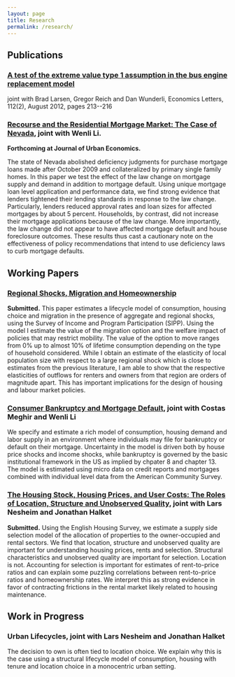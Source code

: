 ```yaml
---
layout: page
title: Research
permalink: /research/
---
```




## Publications 

### [A test of the extreme value type 1 assumption in the bus engine replacement model]("http://www.sciencedirect.com/science/article/pii/S0165176512000870")

joint with Brad Larsen, Gregor Reich and Dan Wunderli, Economics Letters, 112(2), August 2012, pages 213--216

### [Recourse and the Residential Mortgage Market: The Case of Nevada](https://www.dropbox.com/s/kezqhin1r04vsst/nevada_nov_2016.pdf?dl=0), joint with Wenli Li. 

**Forthcoming at Journal of Urban Economics.**  

The state of Nevada abolished deficiency judgments for purchase mortgage loans made after October 2009 and collateralized by primary single family homes. In this paper we test the effect of the law change on mortgage supply and demand in addition to mortgage default. Using unique mortgage loan level application and performance data, we find strong evidence that lenders tightened their lending standards in response to the law change. Particularly, lenders reduced approval rates and loan sizes for affected mortgages by about 5 percent. Households, by contrast, did not increase their mortgage applications because of the law change. More importantly, the law change did not appear to have affected mortgage default and house foreclosure outcomes. These results thus cast a cautionary note on the effectiveness of policy recommendations that intend to use deficiency laws to curb mortgage defaults.

## Working Papers

### [Regional Shocks, Migration and Homeownership](https://dl.dropboxusercontent.com/u/109115/website/oswald_jmp.pdf)

**Submitted.** 
This paper estimates a lifecycle model of consumption, housing choice and migration in the presence of aggregate and regional shocks, using the Survey of Income and Program Participation (SIPP). Using the model I estimate the value of the migration option and the welfare impact of policies that may restrict mobility. The value of the option to move ranges from 0% up to almost 10% of lifetime consumption depending on the type of household considered. While I obtain an estimate of the elasticity of local population size with respect to a large regional shock which is close to estimates from the previous literature, I am able to show that the respective elasticities of outflows for renters and owners from that region are orders of magnitude apart. This has important implications for the design of housing and labour market policies.

### [Consumer Bankruptcy and Mortgage Default](https://dl.dropboxusercontent.com/u/109115/website/bankruptcy.pdf), joint with Costas Meghir and Wenli Li

We specify and estimate a rich model of consumption, housing demand and labor supply in an environment where individuals may file for bankruptcy or default on their mortgage. Uncertainty in the model is driven both by house price shocks and income shocks, while bankruptcy is governed by the basic institutional framework in the US as implied by chpater 8 and chapter 13. The model is estimated using micro data on credit reports and mortgages combined with individual level data from the American Community Survey. 

### [The Housing Stock, Housing Prices, and User Costs: The Roles of Location, Structure and Unobserved Quality](https://www.dropbox.com/s/ch4zzpyha9cx9rf/SelectionModel_20160323.pdf?dl=0), joint with Lars Nesheim and Jonathan Halket

**Submitted.** Using the English Housing Survey, we estimate a supply side selection model of the allocation of properties to the owner-occupied and rental sectors. We find that location, structure and unobserved quality are important for understanding housing prices, rents and selection. Structural characteristics and unobserved quality are important for selection. Location is not. Accounting for selection is important for estimates of rent-to-price ratios and can explain some puzzling correlations between rent-to-price ratios and homeownership rates. We interpret this as strong evidence in favor of contracting frictions in the rental market likely related to housing maintenance.

## Work in Progress

### Urban Lifecycles, joint with Lars Nesheim and Jonathan Halket

The decision to own is often tied to location choice. We explain why this is the case using a structural lifecycle model of consumption, housing with tenure and location choice in a monocentric urban setting.








